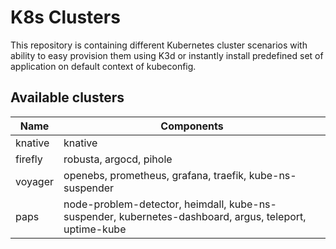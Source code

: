 # K8s Clusters

This repository is containing different Kubernetes cluster scenarios with ability to easy provision them using K3d or instantly install predefined set of application on default context of kubeconfig.

## Available clusters

| Name    | Components              |
| ------- | ----------------------- |
| knative | knative                 |
| firefly | robusta, argocd, pihole |
| voyager | openebs, prometheus, grafana, traefik, kube-ns-suspender |
| paps | node-problem-detector, heimdall, kube-ns-suspender, kubernetes-dashboard, argus, teleport, uptime-kube | 